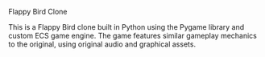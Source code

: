 Flappy Bird Clone

This is a Flappy Bird clone built in Python using the Pygame library and custom ECS game engine. The game features similar gameplay mechanics to the original, using original audio and graphical assets.
